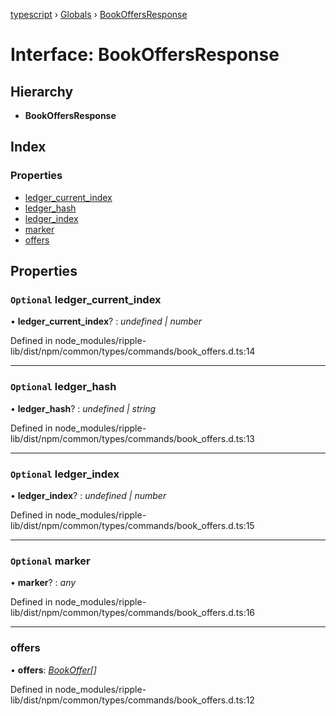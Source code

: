 [typescript](../README.md) › [Globals](../globals.md) › [BookOffersResponse](bookoffersresponse.md)

# Interface: BookOffersResponse

## Hierarchy

* **BookOffersResponse**

## Index

### Properties

* [ledger_current_index](bookoffersresponse.md#optional-ledger_current_index)
* [ledger_hash](bookoffersresponse.md#optional-ledger_hash)
* [ledger_index](bookoffersresponse.md#optional-ledger_index)
* [marker](bookoffersresponse.md#optional-marker)
* [offers](bookoffersresponse.md#offers)

## Properties

### `Optional` ledger_current_index

• **ledger_current_index**? : *undefined | number*

Defined in node_modules/ripple-lib/dist/npm/common/types/commands/book_offers.d.ts:14

___

### `Optional` ledger_hash

• **ledger_hash**? : *undefined | string*

Defined in node_modules/ripple-lib/dist/npm/common/types/commands/book_offers.d.ts:13

___

### `Optional` ledger_index

• **ledger_index**? : *undefined | number*

Defined in node_modules/ripple-lib/dist/npm/common/types/commands/book_offers.d.ts:15

___

### `Optional` marker

• **marker**? : *any*

Defined in node_modules/ripple-lib/dist/npm/common/types/commands/book_offers.d.ts:16

___

###  offers

• **offers**: *[BookOffer](bookoffer.md)[]*

Defined in node_modules/ripple-lib/dist/npm/common/types/commands/book_offers.d.ts:12
